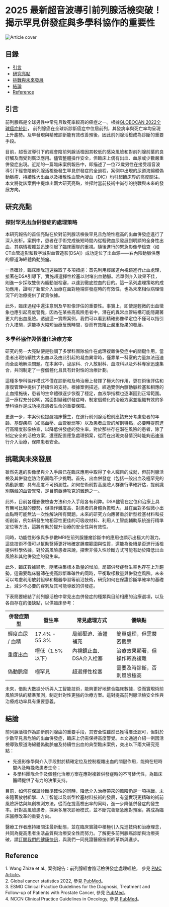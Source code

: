 # 2025 最新超音波導引前列腺活檢突破！ 揭示罕見併發症與多學科協作的重要性
![Article cover](https://i.imgur.com/0abHK2j.png)

## 目錄

* [引言](#introduction)
* [研究亮點](#highlights)
* [挑戰與未來發展](#future-work)
* [結論](#conclusion)
* [Reference](#reference)

## 引言
<a id="introduction"></a>

 前列腺癌是全球男性中常見且致死率較高的癌症之一。根據[GLOBOCAN 2022全球癌症統計](https://pubmed.ncbi.nlm.nih.gov/38572751/)， 前列腺癌在全球新診斷癌症中位居前列，其發病率與死亡率均呈現上升趨勢。及早發現與精確診斷能有效改善預後，因此前列腺活檢成為診斷的重要手段。

 目前，超音波導引下的經會陰前列腺活檢因其較低的感染風險和對前列腺前葉的良好觸及而受到廣泛應用。儘管整體操作安全，但臨床上偶有出血、血尿或少數嚴重併發症出現。近期的一篇臨床案例報告中，即描述了一位72歲男性在接受超音波導引下經會陰前列腺活檢後發生罕見併發症的全過程，案例中出現的尿道海綿體偽動脈瘤、持續性大出血以及播散性血管內凝血（DIC）均引起臨床界的高度關注。本文將從該案例中提煉出兩大研究亮點，並探討當前技術中尚存的挑戰與未來的發展方向。

## 研究亮點
<a id="highlights"></a>

### 探討罕見出血併發症的處理策略

 本研究報告的首個亮點在於對前列腺活檢後罕見且危險性極高的出血併發症進行了深入剖析。案例中，患者在手術完成後短時間內從輕微血尿發展到明顯的全身性出血，其病情複雜並迅速引起了臨床團隊的重視。隨後進行的緊急影像學檢查（如CT血管造影和數字減影血管造影\[DSA\]）成功定位了出血源——右內陰動脈供應的尿道海綿體偽動脈瘤。

 一旦確診，臨床團隊迅速採取了多項措施：首先利用經尿道內視鏡進行止血處理，接著在DSA引導下，實施超選擇性栓塞以封堵出血動脈。若單側介入效果不佳，則進一步採取雙側內髂動脈栓塞，以達到徹底控血的目的。這一系列處理策略的成功應用，證明了新型介入治療在面對極端併發症時的有效性，也為未來相似病理情況下的治療提供了寶貴依據。

 此外，臨床過程中還注意到及早影像評估的重要性。事實上，即使是輕微的出血徵象也應引起高度警覺，因為在某些高風險患者中，潛在的異常血管結構可能隱藏著更大的出血風險。透過這一實際案例，我們可以看到精確影像學定位不僅可以指引介入措施，還能極大縮短治療反應時間，從而有效阻止嚴重後果的發展。

### 多學科協作與個體化治療方案

 研究的另一大亮點便是強調了多學科團隊協作在處理複雜併發症中的關鍵作用。當患者出現持續性大出血以及由此引起的凝血異常時，僅靠單一科室的力量無法迅速而全面地解決問題。在本案中，泌尿科、介入放射科、血液科以及外科專家迅速集合，共同制定了一套個體化且具有針對性的治療計劃。

 這種多學科協作模式不僅在診斷和及時治療上發揮了極大的作用，更在術後評估和康復管理中提供了持續性的支持。根據案例描述，經過雙側內髂動脈栓塞和相應的止血措施後，患者的生命體徵逐步恢復了穩定，血液學指標也逐漸回到正常範圍。這一療程充分說明，當面對疑難併發症時，制定個體化的治療方案並組織有效的多學科協作是成功挽救患者生命的重要保障。

 更進一步，本案例也提醒臨床醫生，在進行前列腺活檢前應該充分考慮患者的年齡、基礎疾病（如高血壓、血管脆弱等）以及患者血管的解剖特點，必要時提前進行高精度影像檢查，以降低併發症的發生率。對於那些存在潛在風險的患者，除了制定安全的活檢方案，還應配置應急處理預案，從而在出現突發情況時能夠迅速進行介入治療，保障患者安全。

## 挑戰與未來發展
<a id="future-work"></a>

 雖然先進的影像學與介入手段已在臨床應用中取得了令人矚目的成就，但前列腺活檢及其併發症防治仍面臨不少挑戰。首先，出血併發症（包括一般出血及極罕見的偽動脈瘤）具有高度不可預測性。如何在術前對高風險人群進行準確評估，提前識別隱藏的血管異常，是目前亟待攻克的難題之一。

 此外，目前各種影像檢查方法和介入手段各有利弊。DSA儘管在定位和治療上具有無可比擬的優勢，但操作難度高、對患者的身體負擔較大，且在面對多個微小出血點時可能無法一次性解決所有問題。未來的研究方向應著重於新型栓塞材料和技術創新，例如研發生物相容性更佳的可吸收材料、利用人工智能輔助系統進行精準定位等方法，這將有助於提升治療的安全性與有效性。

 同時，功能性影像與多參數MRI在前列腺腫瘤診斷中的應用也顯示出極大的潛力。這些技術不僅可以幫助醫師更好地確定腫瘤範圍與性質，還能為後續是否進行活檢提供科學依據。對於高風險患者來說，探索非侵入性診斷方式可能有助於降低出血風險和其他併發症的發生率。

 此外，臨床數據顯示，隨著採集樣本數量的增加，局部併發症發生率也存在上升趨勢。這需要臨床醫師在提高診斷準確性的同時，平衡取樣數量與併發症風險。未來可以考慮利用放射組學和機器學習等前沿技術，研究如何在保證診斷準確率的基礎上，減少不必要的穿刺及其可能導致的併發症。

 下表簡要總結了前列腺活檢中常見出血併發症的種類與目前相應的治療選項，以及各自存在的優缺點，以供臨床參考：

| 併發症類型     | 發生率           | 常見處理方式        | 優缺點            |
| --------- | ------------- | ------------- | -------------- |
| 輕度血尿 / 血精 | 17.4% - 55.3% | 局部壓迫、液體補充     | 簡單處理，但需嚴密觀察    |
| 重度出血      | 極低（1.5%以下）    | 內視鏡止血、DSA介入栓塞 | 治療效果顯著，但操作較為複雜 |
| 偽動脈瘤      | 極罕見           | 超選擇性栓塞        | 需要及時診斷，否則風險極高  |

 未來，借助大數據分析與人工智能技術，能夠更好地整合臨床數據，從而實現術前風險評估的精準預測，制定針對性更強的治療方案。這對提高前列腺活檢安全性與治療成功率具有重要意義。

## 結論
<a id="conclusion"></a>

 前列腺活檢作為診斷前列腺癌的重要手段，其安全性雖然已獲得廣泛認可，但對於少數罕見且危險的出血併發症，臨床上仍需保持高度警覺。本文通過介紹一例因活檢導致尿道海綿體偽動脈瘤及持續性出血的典型臨床案例，突出以下兩大研究亮點：

* 先進影像學與介入手段對於精確定位及控制複雜出血的關鍵作用，能夠在短時間內及時挽救患者生命；
* 多學科團隊合作及個體化治療方案在應對複雜併發症時的不可替代性，為臨床醫師提供了有力的決策支持。

 目前，如何在保證診斷準確性的同時，降低介入治療帶來的風險仍是一項挑戰。未來隨著放射組學、人工智能以及新型栓塞材料技術的發展，有望實現更精確的術前風險評估與無創檢測方法，從而在提高檢出率的同時，進一步降低併發症的發生率。針對高風險患者，探索多層次診療模式，並不斷完善緊急應對預案，將成為臨床醫療改革的重要方向。

 醫療工作者應持續關注最新動態，並在臨床實踐中積極引入先進技術和治療理念，共同為提高患者生活品質與治療安全性而努力。了解更多前列腺癌診斷與治療突破，請[訂閱我們的健康快訊](/health-news)，與我們一同見證醫療技術的革新與進步。

## Reference
<a id="reference"></a>

 1\. Wang Zhize et al., 案例報告：前列腺經會陰活檢併發症處理經驗， 參見 [PMC Article](https://pmc.ncbi.nlm.nih.gov/articles/PMC11924697/)。  
 2\. Global cancer statistics 2022, 參見 [PubMed](https://pubmed.ncbi.nlm.nih.gov/38572751/)。  
 3\. ESMO Clinical Practice Guidelines for the Diagnosis, Treatment and Follow-up of Patients with Prostate Cancer, 參見 [PubMed](https://pubmed.ncbi.nlm.nih.gov/35797737/)。  
 4\. NCCN Clinical Practice Guidelines in Oncology, 參見 [PubMed](https://pubmed.ncbi.nlm.nih.gov/37856213/)。